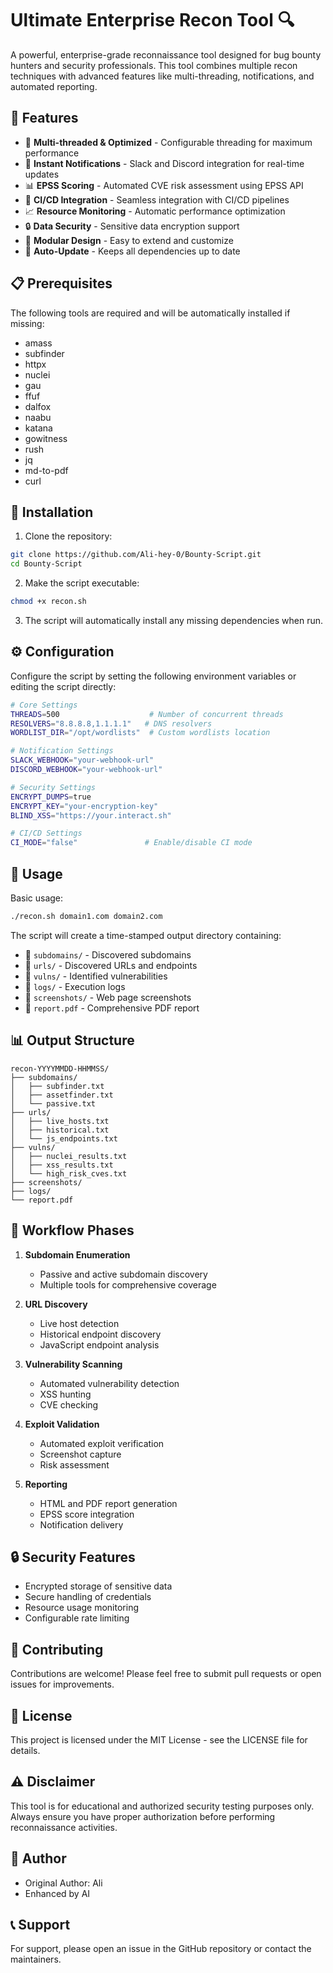 # Ultimate Enterprise Recon Tool 🔍

A powerful, enterprise-grade reconnaissance tool designed for bug bounty hunters and security professionals. This tool combines multiple recon techniques with advanced features like multi-threading, notifications, and automated reporting.

## 🌟 Features

- 🚀 **Multi-threaded & Optimized** - Configurable threading for maximum performance
- 📱 **Instant Notifications** - Slack and Discord integration for real-time updates
- 📊 **EPSS Scoring** - Automated CVE risk assessment using EPSS API
- 🔄 **CI/CD Integration** - Seamless integration with CI/CD pipelines
- 📈 **Resource Monitoring** - Automatic performance optimization
- 🔒 **Data Security** - Sensitive data encryption support
- 🧩 **Modular Design** - Easy to extend and customize
- 🔄 **Auto-Update** - Keeps all dependencies up to date

## 📋 Prerequisites

The following tools are required and will be automatically installed if missing:

- amass
- subfinder
- httpx
- nuclei
- gau
- ffuf
- dalfox
- naabu
- katana
- gowitness
- rush
- jq
- md-to-pdf
- curl

## 🔧 Installation

1. Clone the repository:
```bash
git clone https://github.com/Ali-hey-0/Bounty-Script.git
cd Bounty-Script
```

2. Make the script executable:
```bash
chmod +x recon.sh
```

3. The script will automatically install any missing dependencies when run.

## ⚙️ Configuration

Configure the script by setting the following environment variables or editing the script directly:

```bash
# Core Settings
THREADS=500                    # Number of concurrent threads
RESOLVERS="8.8.8.8,1.1.1.1"   # DNS resolvers
WORDLIST_DIR="/opt/wordlists"  # Custom wordlists location

# Notification Settings
SLACK_WEBHOOK="your-webhook-url"
DISCORD_WEBHOOK="your-webhook-url"

# Security Settings
ENCRYPT_DUMPS=true
ENCRYPT_KEY="your-encryption-key"
BLIND_XSS="https://your.interact.sh"

# CI/CD Settings
CI_MODE="false"               # Enable/disable CI mode
```

## 🚀 Usage

Basic usage:
```bash
./recon.sh domain1.com domain2.com
```

The script will create a time-stamped output directory containing:
- 📁 `subdomains/` - Discovered subdomains
- 📁 `urls/` - Discovered URLs and endpoints
- 📁 `vulns/` - Identified vulnerabilities
- 📁 `logs/` - Execution logs
- 📁 `screenshots/` - Web page screenshots
- 📄 `report.pdf` - Comprehensive PDF report

## 📊 Output Structure

```
recon-YYYYMMDD-HHMMSS/
├── subdomains/
│   ├── subfinder.txt
│   ├── assetfinder.txt
│   └── passive.txt
├── urls/
│   ├── live_hosts.txt
│   ├── historical.txt
│   └── js_endpoints.txt
├── vulns/
│   ├── nuclei_results.txt
│   ├── xss_results.txt
│   └── high_risk_cves.txt
├── screenshots/
├── logs/
└── report.pdf
```

## 🔄 Workflow Phases

1. **Subdomain Enumeration**
   - Passive and active subdomain discovery
   - Multiple tools for comprehensive coverage

2. **URL Discovery**
   - Live host detection
   - Historical endpoint discovery
   - JavaScript endpoint analysis

3. **Vulnerability Scanning**
   - Automated vulnerability detection
   - XSS hunting
   - CVE checking

4. **Exploit Validation**
   - Automated exploit verification
   - Screenshot capture
   - Risk assessment

5. **Reporting**
   - HTML and PDF report generation
   - EPSS score integration
   - Notification delivery

## 🔒 Security Features

- Encrypted storage of sensitive data
- Secure handling of credentials
- Resource usage monitoring
- Configurable rate limiting

## 🤝 Contributing

Contributions are welcome! Please feel free to submit pull requests or open issues for improvements.

## 📝 License

This project is licensed under the MIT License - see the LICENSE file for details.

## ⚠️ Disclaimer

This tool is for educational and authorized security testing purposes only. Always ensure you have proper authorization before performing reconnaissance activities.

## 👤 Author

- Original Author: Ali
- Enhanced by AI

## 📞 Support

For support, please open an issue in the GitHub repository or contact the maintainers.
